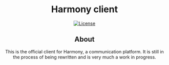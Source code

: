 <h1 align="center">Harmony client</h1>
<div align="center">
  
[![License](https://img.shields.io/github/license/Nextflow-Cloud/harmony-client)](https://github.com/Nextflow-Cloud/harmony-client/blob/main/LICENSE)

## About
This is the official client for Harmony, a communication platform. It is still in the process of being rewritten and is very much a work in progress.
